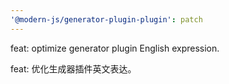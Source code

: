 ```yaml
---
'@modern-js/generator-plugin-plugin': patch
---
```


feat: optimize generator plugin English expression.

feat: 优化生成器插件英文表达。
